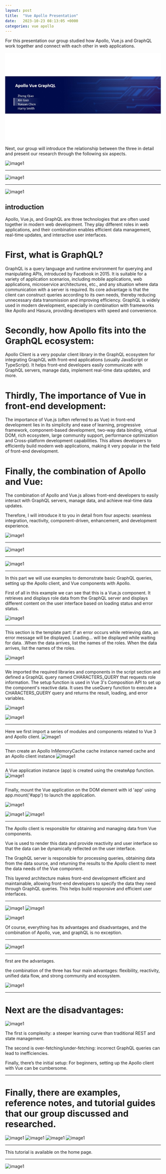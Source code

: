 ```yaml
---
layout: post
title:  "Vue Apollo Presentation"
date:   2023-10-23 08:13:05 +0000
categories: vue apollo
---
```

For this presentation our group studied how Apollo, Vue.js and GraphQL work together and connect with each other in web applications.

![image1](../images/Slide1.jpg)



Next, our group will introduce the relationship between the three in detail and present our research through the following six aspects.

![image1](/VueApolloTutorial3/assets/images/Slide2.jpg)

---------------------------------------------------------
![image1](/VueApolloTutorial3/assets/images/Slide3.jpg)

---------------------------------------------------------
![image1](/VueApolloTutorial3/assets/images/Slide4.jpg)

## introduction

Apollo, Vue.js, and GraphQL are three technologies that are often used together in modern web development. They play different roles in web applications, and their combination enables efficient data management, real-time updates, and interactive user interfaces.

# First, what is GraphQL? 

GraphQL is a query language and runtime environment for querying and manipulating APIs, introduced by Facebook in 2015. It is suitable for a variety of application scenarios, including mobile applications, web applications, microservice architectures, etc., and any situation where data communication with a server is required. Its core advantage is that the client can construct queries according to its own needs, thereby reducing unnecessary data transmission and improving efficiency. GraphQL is widely used in modern development, especially in combination with frameworks like Apollo and Hasura, providing developers with speed and convenience. 

# Secondly, how Apollo fits into the GraphQL ecosystem: 

Apollo Client is a very popular client library in the GraphQL ecosystem for integrating GraphQL with front-end applications (usually JavaScript or TypeScript). It helps front-end developers easily communicate with GraphQL servers, manage data, implement real-time data updates, and more. 

# Thirdly, The importance of Vue in front-end development: 

The importance of Vue.js (often referred to as Vue) in front-end development lies in its simplicity and ease of learning, progressive framework, component-based development, two-way data binding, virtual DOM, rich ecosystem, large community support, performance optimization and Cross-platform development capabilities. This allows developers to efficiently build modern web applications, making it very popular in the field of front-end development. 

# Finally, the combination of Apollo and Vue: 

The combination of Apollo and Vue.js allows front-end developers to easily interact with GraphQL servers, manage data, and achieve real-time data updates.



Therefore, I will introduce it to you in detail from four aspects: seamless integration, reactivity, component-driven, enhancement, and development experience.

![image1](/VueApolloTutorial3/assets/images/Slide5.jpg)

---------------------------------------------------------
![image1](/VueApolloTutorial3/assets/images/Slide6.jpg)

---------------------------------------------------------
![image1](/VueApolloTutorial3/assets/images/Slide7.jpg)

---------------------------------------------------------
In this part we will use examples to demonstrate basic GraphQL queries, setting up the Apollo client, and Vue components with Apollo.

First of all in this example we can see that this is a Vue.js component. It retrieves and displays role data from the GraphQL server and displays different content on the user interface based on loading status and error status.

![image1](/VueApolloTutorial3/assets/images/Slide8.jpg)

---------------------------------------------------------
This section is the template part: if an error occurs while retrieving data, an error message will be displayed. Loading... will be displayed while waiting for data. .When the data arrives, list the names of the roles. When the data arrives, list the names of the roles. 

![image1](/VueApolloTutorial3/assets/images/Slide8-1.jpg)

---------------------------------------------------------
We imported the required libraries and components in the script section and defined a GraphQL query named CHARACTERS_QUERY that requests role information. The setup function is used in Vue 3's Composition API to set up the component's reactive data. It uses the useQuery function to execute a CHARACTERS_QUERY query and returns the result, loading, and error variables.

![image1](/VueApolloTutorial3/assets/images/Slide8-2.jpg)



![image1](/VueApolloTutorial3/assets/images/Slide9.jpg)

---------------------------------------------------------
Here we first import a series of modules and components related to Vue 3 and Apollo client.
![image1](/VueApolloTutorial3/assets/images/Slide9-1.jpg)

---------------------------------------------------------
Then create an Apollo InMemoryCache cache instance named cache and an Apollo client instance 
![image1](/VueApolloTutorial3/assets/images/Slide9-2.jpg)

---------------------------------------------------------
A Vue application instance (app) is created using the createApp function. 
![image1](/VueApolloTutorial3/assets/images/Slide9-3.jpg)

---------------------------------------------------------
Finally, mount the Vue application on the DOM element with id 'app' using app.mount('#app') to launch the application.

![image1](/VueApolloTutorial3/assets/images/Slide9-4.jpg)




![image1](/VueApolloTutorial3/assets/images/Slide10.jpg)
![image1](/VueApolloTutorial3/assets/images/Slide11.jpg)

---------------------------------------------------------
The Apollo client is responsible for obtaining and managing data from Vue components. 

Vue is used to render this data and provide reactivity and user interface so that the data can be dynamically reflected on the user interface. 

The GraphQL server is responsible for processing queries, obtaining data from the data source, and returning the results to the Apollo client to meet the data needs of the Vue component. 

This layered architecture makes front-end development efficient and maintainable, allowing front-end developers to specify the data they need through GraphQL queries. This helps build responsive and efficient user interfaces.

---------------------------------------------------------
![image1](/VueApolloTutorial3/assets/images/Slide12.jpg)
![image1](/VueApolloTutorial3/assets/images/Slide13.jpg)



![image1](/VueApolloTutorial3/assets/images/Slide13.jpg)

Of course, everything has its advantages and disadvantages, and the combination of Apollo, vue, and graphQL is no exception. 

---------------------------------------------------------
![image1](/VueApolloTutorial3/assets/images/Slide14.jpg)

---------------------------------------------------------
first are the advantages.

the combination of the three has four main advantages: flexibility, reactivity, unified data flow, and strong community and ecosystem.

![image1](/VueApolloTutorial3/assets/images/Slide15.jpg)

---------------------------------------------------------

# Next are the disadvantages:
![image1](/VueApolloTutorial3/assets/images/Slide16.jpg)

The first is complexity: a steeper learning curve than traditional REST and state management. 

The second is over-fetching/under-fetching: incorrect GraphQL queries can lead to inefficiencies. 

Finally, there’s the initial setup: For beginners, setting up the Apollo client with Vue can be cumbersome.

---------------------------------------------------------
# Finally, there are examples, reference notes, and tutorial guides that our group discussed and researched.
![image1](/VueApolloTutorial3/assets/images/Slide17.jpg)
![image1](/VueApolloTutorial3/assets/images/Slide18.jpg)
![image1](/VueApolloTutorial3/assets/images/Slide19.jpg)
![image1](/VueApolloTutorial3/assets/images/Slide20.jpg)

---------------------------------------------------------
This tutorial is available on the home page.

---------------------------------------------------------
![image1](/VueApolloTutorial3/assets/images/Slide21.jpg)
